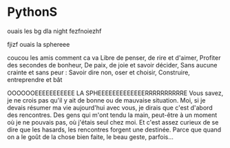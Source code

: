 
# PythonS

ouais les bg dla night fezfnoiezhf 

fjizf
ouais la sphereee

coucou les amis comment ca va 
Libre de penser, de rire et d'aimer,
Profiter des secondes de bonheur,
De paix, de joie et savoir décider,
Sans aucune crainte et sans peur :
Savoir dire non, oser et choisir,
Construire, entreprendre et bât

OOOOOOEEEEEEEEEEE LA  SPHEEEEEEEEEEEEERRRRRRRRRRE
Vous savez, je ne crois pas qu'il y ait de bonne ou de mauvaise situation. 
Moi, si je devais résumer ma vie aujourd'hui avec vous, je dirais que c'est d'abord des rencontres.
Des gens qui m'ont tendu la main, peut-être à un moment où je ne pouvais pas, où j'étais seul chez moi.
Et c'est assez curieux de se dire que les hasards, les rencontres forgent une destinée. Parce que quand on a le goût de la chose bien faite, le beau geste, parfois...

